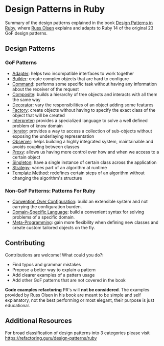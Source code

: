 # Design Patterns in Ruby

Summary of the design patterns explained in the book [Design Patterns in Ruby](http://designpatternsinruby.com/), where [Russ Olsen](http://russolsen.com/) explains and adapts to Ruby 14 of the original 23 GoF design patterns.

## Design Patterns

### GoF Patterns

* [Adapter](adapter.md): helps two incompatible interfaces to work together
* [Builder](builder.md): create complex objects that are hard to configure
* [Command](command.md): performs some specific task without having any information about the receiver of the request
* [Composite](composite.md): builds a hierarchy of tree objects and interacts with all them the same way
* [Decorator](decorator.md): vary the responsibilities of an object adding some features
* [Factory](factory.md): create objects without having to specify the exact class of the object that will be created
* [Interpreter](interpreter.md): provides a specialized language to solve a well defined problem of know domain
* [Iterator](iterator.md): provides a way to access a collection of sub-objects without exposing the underlaying representation
* [Observer](observer.md): helps building a highly integrated system, maintainable and avoids coupling between classes
* [Proxy](proxy.md): allows us having more control over how and when we access to a certain object
* [Singleton](singleton.md): have a single instance of certain class across the application
* [Strategy](strategy.md): varies part of an algorithm at runtime
* [Template Method](template_method.md): redefines certain steps of an algorithm without changing the algorithm's structure

### Non-GoF Patterns: Patterns For Ruby

* [Convention Over Configuration](convention_over_configuration.md): build an extensible system and not carrying the configuration burden.
* [Domain-Specific Language](dsl.md): build a convenient syntax for solving problems of a specific domain.
* [Meta-Programming](meta_programming.md): gain more flexibility when defining new classes and create custom tailored objects on the fly.


## Contributing

Contributions are welcome! What could you do?:
* Find typos and grammar mistakes
* Propose a better way to explain a pattern
* Add clearer examples of a pattern usage
* Add other GoF patterns that are not covered in the book

**Code examples refactoring** PR's will **not be considered**. The examples provided by Russ Olsen in his book are meant to be simple and self explanatory, not the best performing or most elegant, their purpose is just educational.

## Additional Resources
For broad classification of design patterns into 3 categories please visit https://refactoring.guru/design-patterns/ruby
